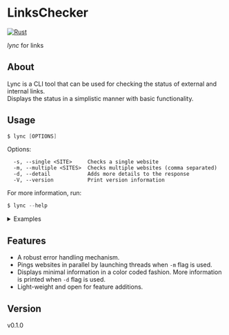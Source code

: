 # LinksChecker
[![Rust](https://github.com/shree675/LinksChecker/actions/workflows/rust.yml/badge.svg)](https://github.com/shree675/LinksChecker/actions/workflows/rust.yml)

*lync* for links

## About
Lync is a CLI tool that can be used for checking the status of external and internal links.  
Displays the status in a simplistic manner with basic functionality.

## Usage
```powershell
$ lync [OPTIONS]
```

Options:
```
  -s, --single <SITE>     Checks a single website
  -m, --multiple <SITES>  Checks multiple websites (comma separated)
  -d, --detail            Adds more details to the response
  -V, --version           Print version information
```

For more information, run:
```powershell
$ lync --help
```

<details>
<summary>Examples</summary>

```shell
$ lync -s https://www.google.com

Site 'https://www.google.com' pinged,
status: 200 OK,
completed in 0.2820669s
------------------
```

```shell
$ lync -d -m https://www.google.com,https://www.boxrec.com/,https://www.amazon.com,www.abc.com

Host: DESKTOP-LO1E3AV

For site 'www.abc.com',
builder error: relative URL without a base
------------------
Site 'https://www.boxrec.com/' pinged,
status: 403 Forbidden,
IPv4: NA,
completed in 0.08167569s
------------------
Site 'https://www.google.com' pinged,
status: 200 OK,
IPv4: 142.250.182.68,
completed in 0.394853s
------------------
Site 'https://www.amazon.com' pinged,
status: 200 OK,
IPv4: 18.155.91.129,
completed in 0.6934601s
------------------

```

</details>

## Features
* A robust error handling mechanism.
* Pings websites in parallel by launching threads when `-m` flag is used.
* Displays minimal information in a color coded fashion. More information is printed when `-d` flag is used.
* Light-weight and open for feature additions.

## Version
v0.1.0
